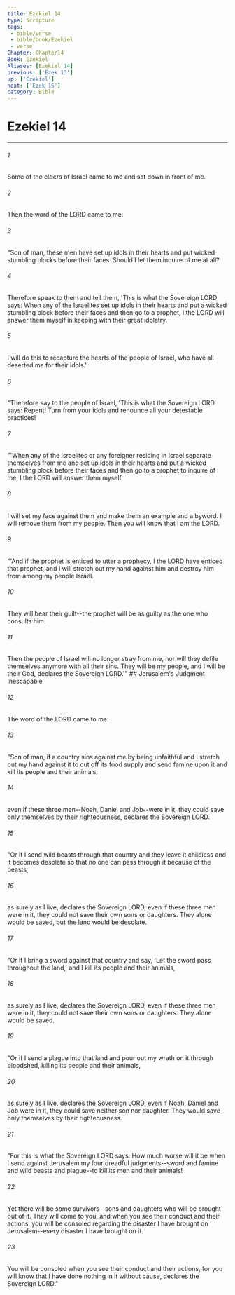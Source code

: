 ```yaml
---
title: Ezekiel 14
type: Scripture
tags:
 - bible/verse
 - bible/book/Ezekiel
 - verse
Chapter: Chapter14
Book: Ezekiel
Aliases: [Ezekiel 14]
previous: ['Ezek 13']
up: ['Ezekiel']
next: ['Ezek 15']
category: Bible
---
```

# Ezekiel 14

***


###### 1 
Some of the elders of Israel came to me and sat down in front of me. 

###### 2 
Then the word of the LORD came to me: 

###### 3 
"Son of man, these men have set up idols in their hearts and put wicked stumbling blocks before their faces. Should I let them inquire of me at all? 

###### 4 
Therefore speak to them and tell them, 'This is what the Sovereign LORD says: When any of the Israelites set up idols in their hearts and put a wicked stumbling block before their faces and then go to a prophet, I the LORD will answer them myself in keeping with their great idolatry. 

###### 5 
I will do this to recapture the hearts of the people of Israel, who have all deserted me for their idols.' 

###### 6 
"Therefore say to the people of Israel, 'This is what the Sovereign LORD says: Repent! Turn from your idols and renounce all your detestable practices! 

###### 7 
"'When any of the Israelites or any foreigner residing in Israel separate themselves from me and set up idols in their hearts and put a wicked stumbling block before their faces and then go to a prophet to inquire of me, I the LORD will answer them myself. 

###### 8 
I will set my face against them and make them an example and a byword. I will remove them from my people. Then you will know that I am the LORD. 

###### 9 
"'And if the prophet is enticed to utter a prophecy, I the LORD have enticed that prophet, and I will stretch out my hand against him and destroy him from among my people Israel. 

###### 10 
They will bear their guilt--the prophet will be as guilty as the one who consults him. 

###### 11 
Then the people of Israel will no longer stray from me, nor will they defile themselves anymore with all their sins. They will be my people, and I will be their God, declares the Sovereign LORD.'" ## Jerusalem's Judgment Inescapable 

###### 12 
The word of the LORD came to me: 

###### 13 
"Son of man, if a country sins against me by being unfaithful and I stretch out my hand against it to cut off its food supply and send famine upon it and kill its people and their animals, 

###### 14 
even if these three men--Noah, Daniel and Job--were in it, they could save only themselves by their righteousness, declares the Sovereign LORD. 

###### 15 
"Or if I send wild beasts through that country and they leave it childless and it becomes desolate so that no one can pass through it because of the beasts, 

###### 16 
as surely as I live, declares the Sovereign LORD, even if these three men were in it, they could not save their own sons or daughters. They alone would be saved, but the land would be desolate. 

###### 17 
"Or if I bring a sword against that country and say, 'Let the sword pass throughout the land,' and I kill its people and their animals, 

###### 18 
as surely as I live, declares the Sovereign LORD, even if these three men were in it, they could not save their own sons or daughters. They alone would be saved. 

###### 19 
"Or if I send a plague into that land and pour out my wrath on it through bloodshed, killing its people and their animals, 

###### 20 
as surely as I live, declares the Sovereign LORD, even if Noah, Daniel and Job were in it, they could save neither son nor daughter. They would save only themselves by their righteousness. 

###### 21 
"For this is what the Sovereign LORD says: How much worse will it be when I send against Jerusalem my four dreadful judgments--sword and famine and wild beasts and plague--to kill its men and their animals! 

###### 22 
Yet there will be some survivors--sons and daughters who will be brought out of it. They will come to you, and when you see their conduct and their actions, you will be consoled regarding the disaster I have brought on Jerusalem--every disaster I have brought on it. 

###### 23 
You will be consoled when you see their conduct and their actions, for you will know that I have done nothing in it without cause, declares the Sovereign LORD." 
